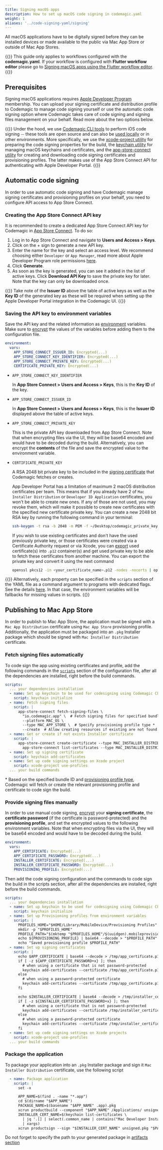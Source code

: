 ```yaml
---
title: Signing macOS apps
description: How to set up macOS code signing in codemagic.yaml
weight: 1
aliases: '../code-signing-yaml/signing'
---
```


All macOS applications have to be digitally signed before they can be installed devices or made available to the public via Mac App Store or outside of Mac App Stores.

{{<notebox>}}
This guide only applies to workflows configured with the **codemagic.yaml**. If your workflow is configured with **Flutter workflow editor** please go to [Signing macOS apps using the Flutter workflow editor](../code-signing/ios-code-signing).
{{</notebox>}}

## Prerequisites

Signing macOS applications requires [Apple Developer Program](https://developer.apple.com/programs/enroll/) membership. You can upload your signing certificate and distribution profile to Codemagic to manage code signing yourself or use the automatic code signing option where Codemagic takes care of code signing and signing files management on your behalf. Read more about the two options below.

{{<notebox>}}
Under the hood, we use [Codemagic CLI tools](https://github.com/codemagic-ci-cd/cli-tools) to perform iOS code signing ⏤ these tools are open source and can also be [used locally](../building/running-locally/) or in other environments. More specifically, we use the [xcode-project utility](https://github.com/codemagic-ci-cd/cli-tools/blob/master/docs/xcode-project/README.md) for preparing the code signing properties for the build, the [keychain utility](https://github.com/codemagic-ci-cd/cli-tools/blob/master/docs/keychain/README.md) for managing macOS keychains and certificates, and the [app-store-connect utility](https://github.com/codemagic-ci-cd/cli-tools/blob/master/docs/app-store-connect/README.md) for creating and downloading code signing certificates and provisioning profiles. The latter makes use of the App Store Connect API for authenticating with Apple Developer Portal.
{{</notebox>}}

## Automatic code signing

In order to use automatic code signing and have Codemagic manage signing certificates and provisioning profiles on your behalf, you need to configure API access to App Store Connect.

### Creating the App Store Connect API key

It is recommended to create a dedicated App Store Connect API key for Codemagic in [App Store Connect](https://appstoreconnect.apple.com/access/api). To do so:

1. Log in to App Store Connect and navigate to **Users and Access > Keys**.
2. Click on the + sign to generate a new API key.
3. Enter the name for the key and select an access level. We recommend choosing either `Developer` or `App Manager`, read more about Apple Developer Program role permissions [here](https://help.apple.com/app-store-connect/#/deve5f9a89d7).
4. Click **Generate**.
5. As soon as the key is generated, you can see it added in the list of active keys. Click **Download API Key** to save the private key for later. Note that the key can only be downloaded once.

{{<notebox >}}
Take note of the **Issuer ID** above the table of active keys as well as the **Key ID** of the generated key as these will be required when setting up the Apple Developer Portal integration in the Codemagic UI.
{{</notebox>}}

### Saving the API key to environment variables

Save the API key and the related information as [environment](../getting-started/yaml#environment) variables. Make sure to [encrypt](../building/encrypting/#encrypting-sensitive-data) the values of the variables before adding them to the configuration file.

```yaml
environment:
  vars:
    APP_STORE_CONNECT_ISSUER_ID: Encrypted(...)
    APP_STORE_CONNECT_KEY_IDENTIFIER: Encrypted(...)
    APP_STORE_CONNECT_PRIVATE_KEY: Encrypted(...)
    CERTIFICATE_PRIVATE_KEY: Encrypted(...)
```

- `APP_STORE_CONNECT_KEY_IDENTIFIER`

  In **App Store Connect > Users and Access > Keys**, this is the **Key ID** of the key.

- `APP_STORE_CONNECT_ISSUER_ID`

  In **App Store Connect > Users and Access > Keys**, this is the **Issuer ID** displayed above the table of active keys.

- `APP_STORE_CONNECT_PRIVATE_KEY`

  This is the private API key downloaded from App Store Connect. Note that when encrypting files via the UI, they will be base64 encoded and would have to be decoded during the build. Alternatively, you can encrypt the **contents** of the file and save the encrypted value to the environment variable.

- `CERTIFICATE_PRIVATE_KEY`

  A RSA 2048 bit private key to be included in the [signing certificate](https://help.apple.com/xcode/mac/current/#/dev1c7c2c67d) that Codemagic fetches or creates.

  App Developer Portal has a limitation of maximum 2 macOS distribution certificates per team. This means that if you already have 2 of `Mac Installer Distribution` or `Developer ID Application` certificates, you won't be able to create new ones. If any of those are not used, you may revoke them, which will make it possible to create new certificates with the specified new certificate private key. You can create a new 2048 bit RSA key by running the following command in your terminal:

  ```bash
  ssh-keygen -t rsa -b 2048 -m PEM -f ~/Desktop/codemagic_private_key -q -N ""
  ```

   If you wish to use existing certificates and don't have the used previously private key, or those certificates were created via a Certificate Authority request or via Xcode, you can [export](https://help.apple.com/xcode/mac/current/#/dev154b28f09) used certificate(s) into `.p12` container(s) and get used private key to be able to fetch these certificates from another machine. You can export the private key and convert it using the next command

    ```bash
    openssl pkcs12 -in <your_certificate_name>.p12 -nodes -nocerts | openssl rsa -out <your_private_key_name>.key
    ```

{{<notebox>}}
Alternatively, each property can be specified in the `scripts` section of the YAML file as a command argument to programs with dedicated flags. See the details [here](https://github.com/codemagic-ci-cd/cli-tools/blob/master/docs/app-store-connect/fetch-signing-files.md#--issuer-idissuer_id). In that case, the environment variables will be fallbacks for missing values in scripts.
{{</notebox>}}

## Publishing to Mac App Store

In order to publish to Mac App Store, the application must be signed with a `Mac App Distribution` certificate using `Mac App Store` provisioning profile. Additionally, the application must be packaged into an `.pkg` Installer package which should be signed with `Mac Installer Distribution` certificate.

### Fetch signing files automatically

To code sign the app using existing certificates and profile, add the following commands in the [`scripts`](../getting-started/yaml#scripts) section of the configuration file, after all the dependencies are installed, right before the build commands.

```yaml
scripts:
  ... your dependencies installation
  - name: Set up keychain to be used for codesigning using Codemagic CLI 'keychain' command
    script: keychain initialize
  - name: Fetch signing files
    script: |
      app-store-connect fetch-signing-files \
        "io.codemagic.app" \  # Fetch signing files for specified bundle ID (use "$(xcode-project detect-bundle-id)" if not specified)
        --platform MAC_OS \
        --type MAC_APP_STORE \  # Specify provisioning profile type *
        --create  # Allow creating resources if existing are not found. You may omit this flag if you already have the required certificate and profile and provided the corresponding private key
  - name: Get or create if not exists Installer certificate
    script: |
      app-store-connect create-certificate --type MAC_INSTALLER_DISTRIBUTION --save || \   # You may omit this command if you already have the installer certificate and provided the corresponding private key
        app-store-connect list-certificates --type MAC_INSTALLER_DISTRIBUTION --save
  - name: Set up signing certificate
    script: keychain add-certificates
  - name: Set up code signing settings on Xcode project
    script: xcode-project use-profiles
  ... your build commands
```

\* Based on the specified bundle ID and [provisioning profile type](https://github.com/codemagic-ci-cd/cli-tools/blob/master/docs/app-store-connect/fetch-signing-files.md#--typeios_app_adhoc--ios_app_development--ios_app_inhouse--ios_app_store--mac_app_development--mac_app_direct--mac_app_store--mac_catalyst_app_development--mac_catalyst_app_direct--mac_catalyst_app_store--tvos_app_adhoc--tvos_app_development--tvos_app_inhouse--tvos_app_store), Codemagic will fetch or create the relevant provisioning profile and certificate to code sign the build.

### Provide signing files manually

In order to use manual code signing, [encrypt](../building/encrypting/#encrypting-sensitive-data) your **signing certificate**, the **certificate password** (if the certificate is password-protected) and the **provisioning profile**, and set the encrypted values to the following environment variables. Note that when encrypting files via the UI, they will be base64 encoded and would have to be decoded during the build.

```yaml
environment:
  vars:
    APP_CERTIFICATE: Encrypted(...)
    APP_CERTIFICATE_PASSWORD: Encrypted(...)
    INSTALLER_CERTIFICATE: Encrypted(...)
    INSTALLER_CERTIFICATE_PASSWORD: Encrypted(...)
    PROVISIONING_PROFILE: Encrypted(...)
```

Then add the code signing configuration and the commands to code sign the build in the scripts section, after all the dependencies are installed, right before the build commands.

```yaml
scripts:
  ... your dependencies installation
  - name: Set up keychain to be used for codesigning using Codemagic CLI 'keychain' command
    script: keychain initialize
  - name: Set up Provisioning profiles from environment variables
    script: |
      PROFILES_HOME="$HOME/Library/MobileDevice/Provisioning Profiles"
      mkdir -p "$PROFILES_HOME"
      PROFILE_PATH="$(mktemp "$PROFILES_HOME"/$(uuidgen).mobileprovision)"
      echo ${PROVISIONING_PROFILE} | base64 --decode > "$PROFILE_PATH"
      echo "Saved provisioning profile $PROFILE_PATH"
  - name: Set up signing certificates
    script: |
      echo $APP_CERTIFICATE | base64 --decode > /tmp/app_certificate.p12
      if [ -z ${APP_CERTIFICATE_PASSWORD+x} ]; then
        # when using a certificate that is not password-protected
        keychain add-certificates --certificate /tmp/app_certificate.p12
      else
        # when using a password-protected certificate
        keychain add-certificates --certificate /tmp/app_certificate.p12 --certificate-password $APP_CERTIFICATE_PASSWORD
      fi

      echo $INSTALLER_CERTIFICATE | base64 --decode > /tmp/installer_certificate.p12
      if [ -z ${INSTALLER_CERTIFICATE_PASSWORD+x} ]; then
        # when using a certificate that is not password-protected
        keychain add-certificates --certificate /tmp/installer_certificate.p12
      else
        # when using a password-protected certificate
        keychain add-certificates --certificate /tmp/installer_certificate.p12 --certificate-password $INSTALLER_CERTIFICATE_PASSWORD
      fi
  - name: Set up code signing settings on Xcode projects
    script: xcode-project use-profiles
  ... your build commands
```

### Package the application

To package your application into an `.pkg` Installer package and sign it `Mac Installer Distribution` certificate, use the following script

```yaml
  - name: Package application
    script: |
      set -x

      APP_NAME=$(find . -name "*.app")                                                              # Command to find the path to your generated app, may be different
      cd $(dirname "$APP_NAME")
      PACKAGE_NAME=$(basename "$APP_NAME" .app).pkg
      xcrun productbuild --component "$APP_NAME" /Applications/ unsigned.pkg                        # Create and unsigned package
      INSTALLER_CERT_NAME=$(keychain list-certificates \                                            # Find the installer certificate commmon name in keychain
        | jq '.[] | select(.common_name | contains("Mac Developer Installer")) | .common_name' \
        | xargs)
      xcrun productsign --sign "$INSTALLER_CERT_NAME" unsigned.pkg "$PACKAGE_NAME"                  # Sign the package
```

Do not forget to specify the path to your generated package in [artifacts section](http://localhost:1313/getting-started/yaml/#artifacts)